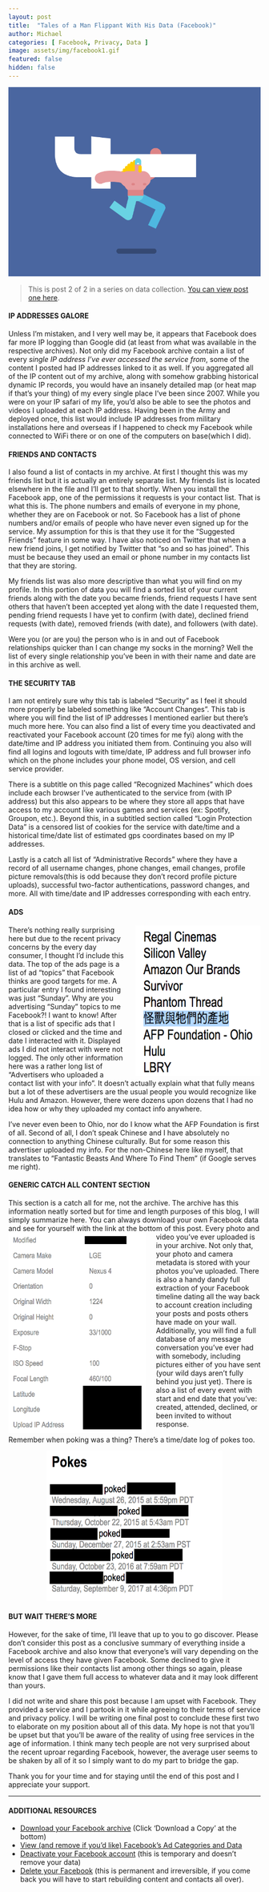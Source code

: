 ```yaml
---
layout: post
title:  "Tales of a Man Flippant With His Data (Facebook)"
author: Michael
categories: [ Facebook, Privacy, Data ]
image: assets/img/facebook1.gif
featured: false
hidden: false
---
```

<p><center><img src="/assets/img/facebook1.gif"></center>
<blockquote>This is post 2 of 2 in a series on data collection. <a href="/data-google/">You can view post one here</a>.</blockquote></p>

#### IP ADDRESSES GALORE

Unless I’m mistaken, and I very well may be, it appears that Facebook does far more IP logging than Google did (at least from what was available in the respective archives). Not only did my Facebook archive contain a list of every <i>single IP address I’ve ever accessed the service from</i>, some of the content I posted had IP addresses linked to it as well. If you aggregated all of the IP content out of my archive, along with somehow grabbing historical dynamic IP records, you would have an insanely detailed map (or heat map if that’s your thing) of my every single place I’ve been since 2007. While you were on your IP safari of my life, you’d also be able to see the photos and videos I uploaded at each IP address. Having been in the Army and deployed once, this list would include IP addresses from military installations here and overseas if I happened to check my Facebook while connected to WiFi there or on one of the computers on base(which I did).

#### FRIENDS AND CONTACTS

I also found a list of contacts in my archive. At first I thought this was my friends list but it is actually an entirely separate list. My friends list is located elsewhere in the file and I’ll get to that shortly. When you install the Facebook app, one of the permissions it requests is your contact list. That is what this is. The phone numbers and emails of everyone in my phone, whether they are on Facebook or not. So Facebook has a list of phone numbers and/or emails of people who have never even signed up for the service. My assumption for this is that they use it for the “Suggested Friends” feature in some way. I have also noticed on Twitter that when a new friend joins, I get notified by Twitter that “so and so has joined”. This must be because they used an email or phone number in my contacts list that they are storing.

My friends list was also more descriptive than what you will find on my profile. In this portion of data you will find a sorted list of your current friends along with the date you became friends, friend requests I have sent others that haven’t been accepted yet along with the date I requested them, pending friend requests I have yet to confirm (with date), declined friend requests (with date), removed friends (with date), and followers (with date).

Were you (or are you) the person who is in and out of Facebook relationships quicker than I can change my socks in the morning? Well the list of every single relationship you’ve been in with their name and date are in this archive as well.

#### THE SECURITY TAB

I am not entirely sure why this tab is labeled “Security” as I feel it should more properly be labeled something like “Account Changes”. This tab is where you will find the list of IP addresses I mentioned earlier but there’s much more here. You can also find a list of every time you deactivated and reactivated your Facebook account (20 times for me fyi) along with the date/time and IP address you initiated them from. Continuing you also will find all logins and logouts with time/date, IP address and full browser info which on the phone includes your phone model, OS version, and cell service provider.

There is a subtitle on this page called “Recognized Machines” which does include each browser I’ve authenticated to the service from (with IP address) but this also appears to be where they store all apps that have access to my account like various games and services (ex: Spotify, Groupon, etc.). Beyond this, in a subtitled section called “Login Protection Data” is a censored list of cookies for the service with date/time and a historical time/date list of estimated gps coordinates based on my IP addresses.

Lastly is a catch all list of “Administrative Records” where they have a record of all username changes, phone changes, email changes, profile picture removals(this is odd because they don’t record profile picture uploads), successful two-factor authentications, password changes, and more. All with time/date and IP addresses corresponding with each entry.

#### ADS

<img src="/assets/img/facebook2.png" width="250" height="300" style="float: right; margin-left: 20px; margin-bottom: 5px">
<p>There’s nothing really surprising here but due to the recent privacy concerns by the every day consumer, I thought I’d include this data. The top of the ads page is a list of ad “topics” that Facebook thinks are good targets for me. A particular entry I found interesting was just “Sunday”. Why are you advertising “Sunday” topics to me Facebook?! I want to know! After that is a list of specific ads that I closed or clicked and the time and date I interacted with it. Displayed ads I did not interact with were not logged. The only other information here was a rather long list of “Advertisers who uploaded a contact list with your info”. It doesn’t actually explain what that fully means but a lot of these advertisers are the usual people you would recognize like Hulu and Amazon. However, there were dozens upon dozens that I had no idea how or why they uploaded my contact info anywhere.

I’ve never even been to Ohio, nor do I know what the AFP Foundation is first of all. Second of all, I don’t speak Chinese and I have absolutely no connection to anything Chinese culturally. But for some reason this advertiser uploaded my info. For the non-Chinese here like myself, that translates to “Fantastic Beasts And Where To Find Them” (if Google serves me right).</p>

#### GENERIC CATCH ALL CONTENT SECTION

This section is a catch all for me, not the archive. The archive has this information neatly sorted but for time and length purposes of this blog, I will simply summarize here. You can always download your own Facebook data and see for yourself with the link at the bottom of this post.
<img src="/assets/img/facebook3.png" width="275" height="400" style="float: left; margin-right: 20px; margin-bottom: 5px">
Every photo and video you’ve ever uploaded is in your archive. Not only that, your photo and camera metadata is stored with your photos you’ve uploaded. There is also a handy dandy full extraction of your Facebook timeline dating all the way back to account creation including your posts and posts others have made on your wall. Additionally, you will find a full database of any message conversation you’ve ever had with somebody, including pictures either of you have sent (your wild days aren’t fully behind you just yet). There is also a list of every event with start and end date that you’ve: created, attended, declined, or been invited to without response.

Remember when poking was a thing? There’s a time/date log of pokes too.
<p><center><img src="/assets/img/facebook4.png" width="350" height="300"></center></p>

#### BUT WAIT THERE’S MORE

However, for the sake of time, I’ll leave that up to you to go discover. Please don’t consider this post as a conclusive summary of everything inside a Facebook archive and also know that everyone’s will vary depending on the level of access they have given Facebook. Some declined to give it permissions like their contacts list among other things so again, please know that I gave them full access to whatever data and it may look different than yours.

I did not write and share this post because I am upset with Facebook. They provided a service and I partook in it while agreeing to their terms of service and privacy policy. I will be writing one final post to conclude these first two to elaborate on my position about all of this data. My hope is not that you’ll be upset but that you’ll be aware of the reality of using free services in the age of information. I think many tech people are not very surprised about the recent uproar regarding Facebook, however, the average user seems to be shaken by all of it so I simply want to do my part to bridge the gap.

Thank you for your time and for staying until the end of this post and I appreciate your support.
<hr>

#### ADDITIONAL RESOURCES

<ul>
<li><a href="https://www.facebook.com/dyi/?x=AdkTEroYx-rmwrpY&referrer=yfi_settings">Download your Facebook archive</a> (Click ‘Download a Copy’ at the bottom)</li>
<li><a href="https://www.facebook.com/ads/preferences/?entry_product=ad_settings_screen">View (and remove if you’d like) Facebook’s Ad Categories and Data</a></li>
<li><a href="https://www.facebook.com/deactivate/">Deactivate your Facebook account</a> (this is temporary and doesn’t remove your data)</li>
<li><a href="https://www.facebook.com/help/delete_account">Delete your Facebook</a> (this is permanent and irreversible, if you come back you will have to start rebuilding content and contacts all over).</li>
</ul>
